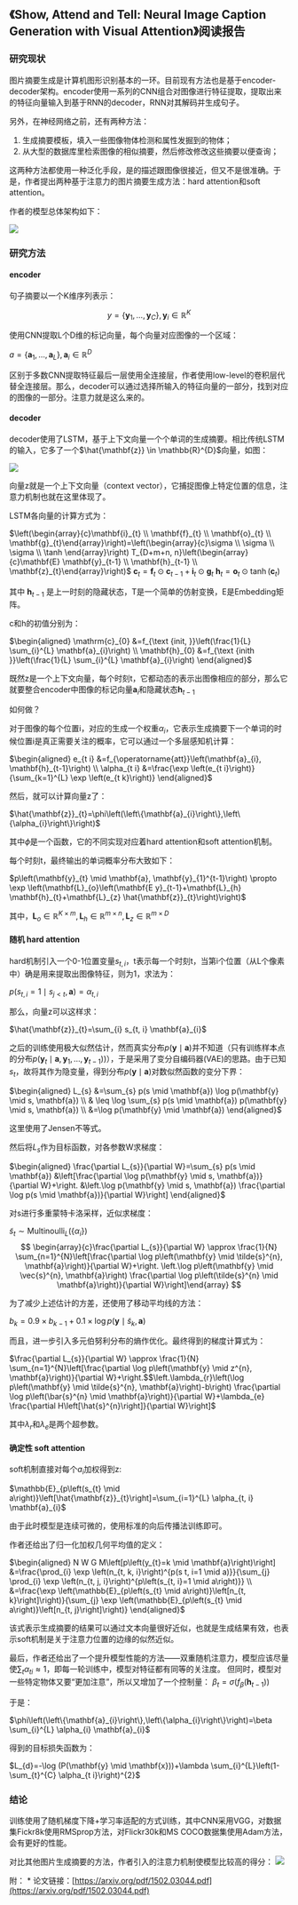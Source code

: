 ## 《Show, Attend and Tell: Neural Image Caption Generation with Visual Attention》阅读报告


### 研究现状
图片摘要生成是计算机图形识别基本的一环。目前现有方法也是基于encoder-decoder架构。encoder使用一系列的CNN组合对图像进行特征提取，提取出来的特征向量输入到基于RNN的decoder，RNN对其解码并生成句子。

另外，在神经网络之前，还有两种方法：
1. 生成摘要模板，填入一些图像物体检测和属性发掘到的物体；
2. 从大型的数据库里检索图像的相似摘要，然后修改修改这些摘要以便查询；

这两种方法都使用一种泛化手段，是的描述跟图像很接近，但又不是很准确。于是，作者提出两种基于注意力的图片摘要生成方法：hard attention和soft attention。

作者的模型总体架构如下：

![](./images/微信图片_20211031204255.png)

### 研究方法

#### encoder

句子摘要以一个K维序列表示：

$$y=\left\{\mathbf{y}_{1}, \ldots, \mathbf{y}_{C}\right\}, \mathbf{y}_{i} \in \mathbb{R}^{K}$$

使用CNN提取L个D维的标记向量，每个向量对应图像的一个区域：

$a=\left\{\mathbf{a}_{1}, \ldots, \mathbf{a}_{L}\right\}, \mathbf{a}_{i} \in \mathbb{R}^{D}$

区别于多数CNN提取特征最后一层使用全连接层，作者使用low-level的卷积层代替全连接层。那么，decoder可以通过选择所输入的特征向量的一部分，找到对应的图像的一部分。注意力就是这么来的。

#### decoder

decoder使用了LSTM，基于上下文向量一个个单词的生成摘要。相比传统LSTM的输入，它多了一个$\hat{\mathbf{z}} \in \mathbb{R}^{D}$向量，如图：

![](./images/微信图片_20211031205510.png)

向量z就是一个上下文向量（context vector），它捕捉图像上特定位置的信息，注意力机制也就在这里体现了。

LSTM各向量的计算方式为：

$\left(\begin{array}{c}\mathbf{i}_{t} \\ \mathbf{f}_{t} \\ \mathbf{o}_{t} \\ \mathbf{g}_{t}\end{array}\right)=\left(\begin{array}{c}\sigma \\ \sigma \\ \sigma \\ \tanh \end{array}\right) T_{D+m+n, n}\left(\begin{array}{c}\mathbf{E} \mathbf{y}_{t-1} \\ \mathbf{h}_{t-1} \\ \mathbf{z}_{t}\end{array}\right)$
$\mathbf{c}_{t}=\mathbf{f}_{t} \odot \mathbf{c}_{t-1}+\mathbf{i}_{t} \odot \mathbf{g}_{t}$
$\mathbf{h}_{t}=\mathbf{o}_{t} \odot \tanh \left(\mathbf{c}_{t}\right)$

其中 $\mathbf{h}_{t-1}$ 是上一时刻的隐藏状态，T是一个简单的仿射变换，E是Embedding矩阵。

c和h的初值分别为：

$\begin{aligned} \mathrm{c}_{0} &=f_{\text {init, }}\left(\frac{1}{L} \sum_{i}^{L} \mathbf{a}_{i}\right) \\ \mathbf{h}_{0} &=f_{\text {inith }}\left(\frac{1}{L} \sum_{i}^{L} \mathbf{a}_{i}\right) \end{aligned}$

既然z是一个上下文向量，每个时刻t，它都动态的表示出图像相应的部分，那么它就要整合encoder中图像的标记向量$\mathbf{a}_{i}$和隐藏状态$\mathbf{h}_{t-1}$

如何做？

对于图像的每个位置i，对应的生成一个权重$\alpha_{i}$，它表示生成摘要下一个单词的时候位置i是真正需要关注的概率，它可以通过一个多层感知机计算：

$\begin{aligned} e_{t i} &=f_{\operatorname{att}}\left(\mathbf{a}_{i}, \mathbf{h}_{t-1}\right) \\ \alpha_{t i} &=\frac{\exp \left(e_{t i}\right)}{\sum_{k=1}^{L} \exp \left(e_{t k}\right)} \end{aligned}$

然后，就可以计算向量z了：

$\hat{\mathbf{z}}_{t}=\phi\left(\left\{\mathbf{a}_{i}\right\},\left\{\alpha_{i}\right\}\right)$

其中$\phi$是一个函数，它的不同实现对应着hard attention和soft attention机制。

每个时刻t，最终输出的单词概率分布大致如下：

$p\left(\mathbf{y}_{t} \mid \mathbf{a}, \mathbf{y}_{1}^{t-1}\right) \propto \exp \left(\mathbf{L}_{o}\left(\mathbf{E y}_{t-1}+\mathbf{L}_{h} \mathbf{h}_{t}+\mathbf{L}_{z} \hat{\mathbf{z}}_{t}\right)\right)$

其中，$\mathbf{L}_{o} \in \mathbb{R}^{K \times m}, \mathbf{L}_{h} \in \mathbb{R}^{m \times n}, \mathbf{L}_{z} \in \mathbb{R}^{m \times D}$


#### 随机 hard attention

hard机制引入一个0-1位置变量$s_{t, i}$，t表示每一个时刻t，当第i个位置（从L个像素中）确是用来提取出图像特征，则为1，求法为：

$p\left(s_{t, i}=1 \mid s_{j<t}, \mathbf{a}\right)=\alpha_{t, i}$

那么，向量z可以这样求：

$\hat{\mathbf{z}}_{t}=\sum_{i} s_{t, i} \mathbf{a}_{i}$

之后的训练使用极大似然估计，然而真实分布$p(\mathbf{y} \mid \mathbf{a})$并不知道（只有训练样本点的分布$\left.p\left(\mathbf{y}_{t} \mid \mathbf{a}, \mathbf{y}_{1}, \ldots, \mathbf{y}_{t-1}\right)\right)$），于是采用了变分自编码器(VAE)的思路。由于已知$s_{t}$，故将其作为隐变量，得到分布$p(\mathbf{y} \mid \mathbf{a})$对数似然函数的变分下界：

$\begin{aligned} L_{s} &=\sum_{s} p(s \mid \mathbf{a}) \log p(\mathbf{y} \mid s, \mathbf{a}) \\ & \leq \log \sum_{s} p(s \mid \mathbf{a}) p(\mathbf{y} \mid s, \mathbf{a}) \\ &=\log p(\mathbf{y} \mid \mathbf{a}) \end{aligned}$

这里使用了Jensen不等式。

然后将$L_s$作为目标函数，对各参数W求梯度：

$\begin{aligned} \frac{\partial L_{s}}{\partial W}=\sum_{s} p(s \mid \mathbf{a}) &\left[\frac{\partial \log p(\mathbf{y} \mid s, \mathbf{a})}{\partial W}+\right. &\left.\log p(\mathbf{y} \mid s, \mathbf{a}) \frac{\partial \log p(s \mid \mathbf{a})}{\partial W}\right] \end{aligned}$

对s进行多重蒙特卡洛采样，近似求梯度：

$\tilde{s}_{t} \sim \operatorname{Multinoulli}_{L}\left(\left\{\alpha_{i}\right\}\right)$
$$
\begin{array}{c}\frac{\partial L_{s}}{\partial W} \approx \frac{1}{N} \sum_{n=1}^{N}\left[\frac{\partial \log p\left(\mathbf{y} \mid \tilde{s}^{n}, \mathbf{a}\right)}{\partial W}+\right.  \left.\log p\left(\mathbf{y} \mid \vec{s}^{n}, \mathbf{a}\right) \frac{\partial \log p\left(\tilde{s}^{n} \mid \mathbf{a}\right)}{\partial W}\right]\end{array}
$$

为了减少上述估计的方差，还使用了移动平均线的方法：

$b_{k}=0.9 \times b_{k-1}+0.1 \times \log p\left(\mathbf{y} \mid \tilde{s}_{k}, \mathbf{a}\right)$

而且，进一步引入多元伯努利分布的熵作优化。最终得到的梯度计算式为：

$\frac{\partial L_{s}}{\partial W} \approx \frac{1}{N} \sum_{n=1}^{N}\left[\frac{\partial \log p\left(\mathbf{y} \mid z^{n}, \mathbf{a}\right)}{\partial W}+\right.$$\left.\lambda_{r}\left(\log p\left(\mathbf{y} \mid \tilde{s}^{n}, \mathbf{a}\right)-b\right) \frac{\partial \log p\left(\bar{s}^{n} \mid \mathbf{a}\right)}{\partial W}+\lambda_{e} \frac{\partial H\left[\hat{s}^{n}\right]}{\partial W}\right]$

其中$\lambda_r$和$\lambda_e$是两个超参数。

#### 确定性 soft attention

soft机制直接对每个$a_i$加权得到z:

$\mathbb{E}_{p\left(s_{t} \mid a\right)}\left[\hat{\mathbf{z}}_{t}\right]=\sum_{i=1}^{L} \alpha_{t, i} \mathbf{a}_{i}$

由于此时模型是连续可微的，使用标准的向后传播法训练即可。

作者还给出了归一化加权几何平均值的定义：

$\begin{aligned} N W G M\left[p\left(y_{t}=k \mid \mathbf{a}\right)\right] &=\frac{\prod_{i} \exp \left(n_{t, k, i}\right)^{p(s t, i=1 \mid a)}}{\sum_{j} \prod_{i} \exp \left(n_{t, j, i}\right)^{p\left(s_{t, i}=1 \mid a\right)}} \\ &=\frac{\exp \left(\mathbb{E}_{p\left(s_{t} \mid a\right)}\left[n_{t, k}\right]\right)}{\sum_{j} \exp \left(\mathbb{E}_{p\left(s_{t} \mid a\right)}\left[n_{t, j}\right]\right)} \end{aligned}$


该式表示生成摘要的结果可以通过文本向量很好近似，也就是生成结果有效，也表示soft机制是关于注意力位置的边缘的似然近似。

最后，作者还给出了一个提升模型性能的方法——双重随机注意力，模型应该尽量使$\sum_{t} \alpha_{t i} \approx 1$，即每一轮训练中，模型对特征都有同等的关注度。
但同时，模型对一些特定物体又要“更加注意”，所以又增加了一个控制量：
$\beta_{t}=\sigma\left(f_{\beta}\left(\mathbf{h}_{t-1}\right)\right)$

于是：

$\phi\left(\left\{\mathbf{a}_{i}\right\},\left\{\alpha_{i}\right\}\right)=\beta \sum_{i}^{L} \alpha_{i} \mathbf{a}_{i}$

得到的目标损失函数为：

$L_{d}=-\log (P(\mathbf{y} \mid \mathbf{x}))+\lambda \sum_{i}^{L}\left(1-\sum_{t}^{C} \alpha_{t i}\right)^{2}$


### 结论

训练使用了随机梯度下降+学习率适配的方式训练，其中CNN采用VGG，对数据集Fickr8k使用RMSprop方法，对Flickr30k和MS COCO数据集使用Adam方法，会有更好的性能。

对比其他图片生成摘要的方法，作者引入的注意力机制使模型比较高的得分：
![](./images/微信图片_20211031220911.png)



附：
* 论文链接：[https://arxiv.org/pdf/1502.03044.pdf](https://arxiv.org/pdf/1502.03044.pdf)
